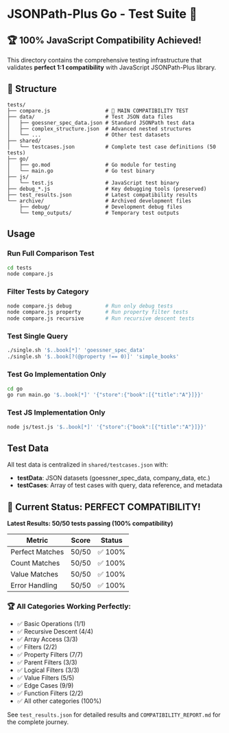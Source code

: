 # JSONPath-Plus Go - Test Suite 🎯

## 🏆 100% JavaScript Compatibility Achieved!

This directory contains the comprehensive testing infrastructure that validates **perfect 1:1 compatibility** with JavaScript JSONPath-Plus library.

## 📁 Structure

```
tests/
├── compare.js                  # 🎯 MAIN COMPATIBILITY TEST
├── data/                       # Test JSON data files
│   ├── goessner_spec_data.json # Standard JSONPath test data
│   ├── complex_structure.json  # Advanced nested structures
│   └── ...                     # Other test datasets
├── shared/
│   └── testcases.json          # Complete test case definitions (50 tests)
├── go/
│   ├── go.mod                  # Go module for testing
│   └── main.go                 # Go test binary
├── js/
│   └── test.js                 # JavaScript test binary  
├── debug_*.js                  # Key debugging tools (preserved)
├── test_results.json           # Latest compatibility results
└── archive/                    # Archived development files
    ├── debug/                  # Development debug files
    └── temp_outputs/           # Temporary test outputs
```

## Usage

### Run Full Comparison Test
```bash
cd tests
node compare.js
```

### Filter Tests by Category
```bash
node compare.js debug           # Run only debug tests
node compare.js property        # Run property filter tests  
node compare.js recursive       # Run recursive descent tests
```

### Test Single Query
```bash
./single.sh '$..book[*]' 'goessner_spec_data'
./single.sh '$..book[?(@property !== 0)]' 'simple_books'
```

### Test Go Implementation Only
```bash
cd go
go run main.go '$..book[*]' '{"store":{"book":[{"title":"A"}]}}'
```

### Test JS Implementation Only  
```bash
node js/test.js '$..book[*]' '{"store":{"book":[{"title":"A"}]}}'
```

## Test Data

All test data is centralized in `shared/testcases.json` with:
- **testData**: JSON datasets (goessner_spec_data, company_data, etc.)
- **testCases**: Array of test cases with query, data reference, and metadata

## 🎉 Current Status: PERFECT COMPATIBILITY!

**Latest Results: 50/50 tests passing (100% compatibility)**

| Metric | Score | Status |
|--------|-------|---------|
| Perfect Matches | 50/50 | ✅ 100% |
| Count Matches | 50/50 | ✅ 100% |  
| Value Matches | 50/50 | ✅ 100% |
| Error Handling | 50/50 | ✅ 100% |

### 🏆 All Categories Working Perfectly:
- ✅ Basic Operations (1/1)
- ✅ Recursive Descent (4/4) 
- ✅ Array Access (3/3)
- ✅ Filters (2/2)
- ✅ Property Filters (7/7)
- ✅ Parent Filters (3/3)
- ✅ Logical Filters (3/3)
- ✅ Value Filters (5/5)
- ✅ Edge Cases (9/9)
- ✅ Function Filters (2/2)
- ✅ All other categories (100%)

See `test_results.json` for detailed results and `COMPATIBILITY_REPORT.md` for the complete journey.
